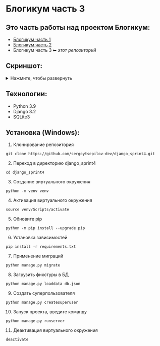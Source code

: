 # Блогикум часть 3

## Это часть работы над проектом Блогикум:

- [Блогикум часть 1](https://github.com/KhobotovAD/django_sprint1)
- [Блогикум часть 2](https://github.com/KhobotovAD/django_sprint3)
- Блогикум часть 3 ⬅ *этот репозиторий*

## Скриншот:

<details>
  <summary>Нажмите, чтобы развернуть</summary>
  <img src="./blogicum/static/img/blogicum.jpg" alt="Изображение">
</details>

## Технологии:

- Python 3.9
- Django 3.2
- SQLite3

## Установка (Windows):

1. Клонирование репозитория

```
git clone https://github.com/sergeytsepilov-dev/django_sprint4.git
```

2. Переход в директорию django_sprint4

```
cd django_sprint4
```

3. Создание виртуального окружения

```
python -m venv venv
```

4. Активация виртуального окружения

```
source venv/Scripts/activate
```

5. Обновите pip

```
python -m pip install --upgrade pip
```

6. Установка зависимостей

```
pip install -r requirements.txt
```

7. Применение миграций

```
python manage.py migrate
```

8. Загрузить фикстуры в БД

```
python manage.py loaddata db.json
```

9. Создать суперпользователя

```
python manage.py createsuperuser
```

10. Запуск проекта, введите команду

```
python manage.py runserver
```

11. Деактивация виртуального окружения

```
deactivate
```
